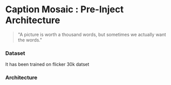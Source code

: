 # Caption Mosaic : Pre-Inject Architecture

> "A picture is worth a thousand words, but sometimes we actually want the words."

### Dataset
It has been trained on flicker 30k datset

### Architecture